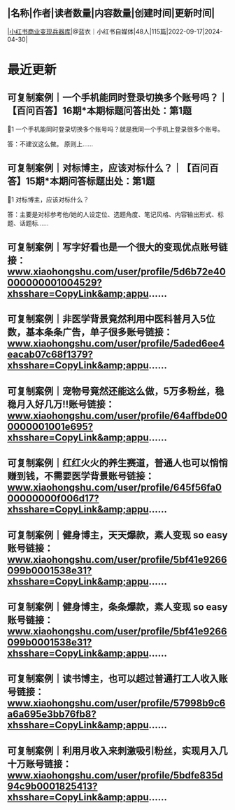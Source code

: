 |名称|作者|读者数量|内容数量|创建时间|更新时间|
---
|[小红书商业变现兵器库](https://xiaobot.net/p/lanyi0669?refer=0b133df9-27dc-423b-8101-639049001c13)|@蓝衣｜小红书自媒体|48人|115篇|2022-09-17|2024-04-30|

# 最近更新
## 可复制案例｜一个手机能同时登录切换多个账号吗？｜【百问百答】16期*本期标题问答出处：第1题

🔺1 一个手机能同时登录切换多个账号吗？就是我同一个手机上登录很多个账号。

答：不建议这么做。
原则上......
## 可复制案例｜对标博主，应该对标什么？｜【百问百答】15期*本期问答标题出处：第1题

🔺1 对标博主，应该对标什么？

答：主要是对标参考他/她的人设定位、选题角度、笔记风格、内容输出形式、标题、话题标......
## 可复制案例｜写字好看也是一个很大的变现优点账号链接：www.xiaohongshu.com/user/profile/5d6b72e40000000001004529?xhsshare=CopyLink&amp;appu......
## 可复制案例｜非医学背景竟然利用中医科普月入5位数，基本条条广告，单子很多账号链接：www.xiaohongshu.com/user/profile/5aded6ee4eacab07c68f1379?xhsshare=CopyLink&amp;appu......
## 可复制案例｜宠物号竟然还能这么做，5万多粉丝，稳稳月入好几万‼️账号链接：www.xiaohongshu.com/user/profile/64affbde000000001001e695?xhsshare=CopyLink&amp;appu......
## 可复制案例｜红红火火的养生赛道，普通人也可以悄悄赚到钱，不需要医学背景账号链接：www.xiaohongshu.com/user/profile/645f56fa000000000f006d17?xhsshare=CopyLink&amp;appu......
## 可复制案例｜健身博主，天天爆款，素人变现 so easy账号链接：www.xiaohongshu.com/user/profile/5bf41e9266099b0001538e31?xhsshare=CopyLink&amp;appu......
## 可复制案例｜健身博主，条条爆款，素人变现 so easy账号链接：www.xiaohongshu.com/user/profile/5bf41e9266099b0001538e31?xhsshare=CopyLink&amp;appu......
## 可复制案例｜读书博主，也可以超过普通打工人收入账号链接：www.xiaohongshu.com/user/profile/57998b9c6a6a695e3bb76fb8?xhsshare=CopyLink&amp;appu......
## 可复制案例｜利用月收入来刺激吸引粉丝，实现月入几十万账号链接：www.xiaohongshu.com/user/profile/5bdfe835d94c9b0001825413?xhsshare=CopyLink&amp;appu......

